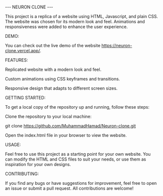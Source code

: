 --- NEURON CLONE ---

This project is a replica of a website using HTML, Javascript, and plain CSS. The website was chosen for its modern look and feel. Animations and responsiveness were added to enhance the user experience.

DEMO:

You can check out the live demo of the website https://neuron-clone.vercel.app/.

FEATURES:

Replicated website with a modern look and feel.

Custom animations using CSS keyframes and transitions.

Responsive design that adapts to different screen sizes.

GETTING STARTED:

To get a local copy of the repository up and running, follow these steps:

Clone the repository to your local machine:

git clone https://github.com/MuhammadHamad/Neuron-clone.git

Open the index.html file in your browser to view the website.

USAGE:

Feel free to use this project as a starting point for your own website. You can modify the HTML and CSS files to suit your needs, or use them as inspiration for your own designs.

CONTRIBUTING:

If you find any bugs or have suggestions for improvement, feel free to open an issue or submit a pull request. All contributions are welcome!
